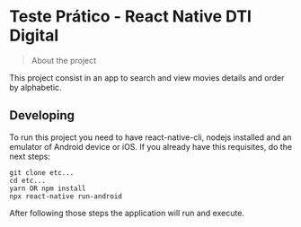 # Teste Prático - React Native DTI Digital
> About the project

This project consist in an app to search and view movies details and order by alphabetic.

## Developing

To run this project you need to have react-native-cli, nodejs installed and an emulator of Android device or iOS. If you already have this requisites, do the next steps:

```shell
git clone etc...
cd etc...
yarn OR npm install
npx react-native run-android
```

After following those steps the application will run and execute.
